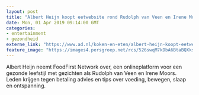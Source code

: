 ```yaml
---
layout: post
title: "Albert Heijn koopt eetwebsite rond Rudolph van Veen en Irene Moors"
date: Mon, 01 Apr 2019 09:14:00 GMT
categories: 
- entertainment 
- gezondheid 
externe_link: "https://www.ad.nl/koken-en-eten/albert-heijn-koopt-eetwebsite-rond-rudolph-van-veen-en-irene-moors~ab6e08ac/"
feature_image: "https://images4.persgroep.net/rcs/526swqM7kDbA6BtaBQXksbRB8yg/diocontent/64113120/_fitwidth/400/?appId=21791a8992982cd8da851550a453bd7f&quality=0.7"
---
```


Albert Heijn neemt FoodFirst Network over, een onlineplatform voor een gezonde leefstijl met gezichten als Rudolph van Veen en Irene Moors. Leden krijgen tegen betaling advies en tips over voeding, bewegen, slaap en ontspanning.
